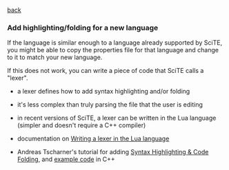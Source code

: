
[back](api_files.md)

### Add highlighting/folding for a new language

If the language is similar enough to a language already supported by SciTE, you might be able to copy the properties file for that language and change to it to match your new language.

If this does not work, you can write a piece of code that SciTE calls a "lexer".

* a lexer defines how to add syntax highlighting and/or folding

* it's less complex than truly parsing the file that the user is editing

* in recent versions of SciTE, a lexer can be written in the Lua language (simpler and doesn't require a C++ compiler)

* documentation on [Writing a lexer in the Lua language](https://www.scintilla.org/ScriptLexer.html) 

* Andreas Tscharner's tutorial for adding [Syntax Highlighting & Code Folding](https://raw.githubusercontent.com/moltenform/scite-files/master/files/files/api_files_new_lexer/newlexertutorial.pdf), and [example code](https://raw.githubusercontent.com/moltenform/scite-files/master/files/files/api_files_new_lexer/newlexertutorialcode.tar.bz2) in C++

